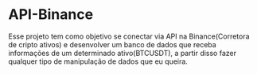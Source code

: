 # API-Binance
Esse projeto tem como objetivo se conectar via API na Binance(Corretora de cripto ativos) e desenvolver um banco de dados que receba informações de um determinado ativo(BTCUSDT), a partir disso fazer qualquer tipo de manipulação de dados que eu queira.
